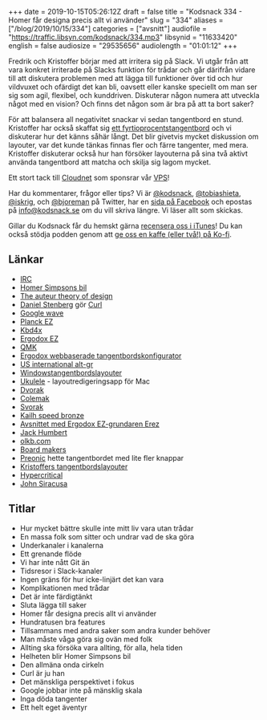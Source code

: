 +++
date = 2019-10-15T05:26:12Z
draft = false
title = "Kodsnack 334 - Homer får designa precis allt vi använder"
slug = "334"
aliases = ["/blog/2019/10/15/334"]
categories = ["avsnitt"]
audiofile = "https://traffic.libsyn.com/kodsnack/334.mp3"
libsynid = "11633420"
english = false
audiosize = "29535656"
audiolength = "01:01:12"
+++

Fredrik och Kristoffer börjar med att irritera sig på Slack. Vi utgår från att vara konkret irriterade på Slacks funktion för trådar och går därifrån vidare till att diskutera problemen med att lägga till funktioner över tid och hur vildvuxet och ofärdigt det kan bli, oavsett eller kanske speciellt om man ser sig som agil, flexibel, och kunddriven. Diskuterar någon numera att utveckla något med en vision? Och finns det någon som är bra på att ta bort saker?

För att balansera all negativitet snackar vi sedan tangentbord en stund. Kristoffer har också skaffat sig [ett fyrtioprocentstangentbord](https://ergodox-ez.com/pages/planck) och vi diskuterar hur det känns såhär långt. Det blir givetvis mycket diskussion om layouter, var det kunde tänkas finnas fler och färre tangenter, med mera. Kristoffer diskuterar också hur han försöker layouterna på sina två aktivt använda tangentbord att matcha och skilja sig lagom mycket.

Ett stort tack till [Cloudnet](http://www.cloudnet.se) som sponsrar vår [VPS](http://en.wikipedia.org/wiki/Virtual_private_server)!

Har du kommentarer, frågor eller tips? Vi är [@kodsnack](https://www.twitter.com/kodsnack), [@tobiashieta](https://www.twitter.com/tobiashieta), [@iskrig](https://www.twitter.com/iskrig), och [@bjoreman](https://www.twitter.com/bjoreman) på Twitter, har en [sida på Facebook](https://www.facebook.com/kodsnack) och epostas på [info@kodsnack.se](mailto:info@kodsnack.se) om du vill skriva längre. Vi läser allt som skickas.

Gillar du Kodsnack får du hemskt gärna [recensera oss i iTunes](http://itunes.apple.com/se/podcast/kodsnack/id561631498?l=en)! Du kan också stödja podden genom att <a href="https://ko-fi.com/kodsnack" rel="payment">ge oss en kaffe (eller två!) på Ko-fi</a>.

## Länkar ##
* [IRC](https://en.wikipedia.org/wiki/Internet_Relay_Chat)
* [Homer Simpsons bil](https://simpsons.fandom.com/wiki/The_Homer)
* [The auteur theory of design](https://www.youtube.com/watch?v=YbrfsXYoyCI)
* [Daniel Stenberg](https://daniel.haxx.se/) gör [Curl](https://curl.haxx.se/)
* [Google wave](https://en.wikipedia.org/wiki/Apache_Wave)
* [Planck EZ](https://ergodox-ez.com/pages/planck)
* [Kbd4x](https://bjoreman.com/thoughts/keymapping.html)
* [Ergodox EZ](https://ergodox-ez.com/)
* [QMK](https://qmk.fm/)
* [Ergodox webbaserade tangentbordskonfigurator](https://configure.ergodox-ez.com/)
* [US international alt-gr](https://askubuntu.com/questions/1045352/us-international-keyboard-with-dead-keys-ubuntu-18-04?rq=1)
* [Windowstangentbordslayouter](http://keyboards.jargon-file.org/)
* [Ukulele](https://scripts.sil.org/cms/scripts/page.php?site_id=nrsi&id=ukelele) - layoutredigeringsapp för Mac
* [Dvorak](https://en.wikipedia.org/wiki/Dvorak_Simplified_Keyboard)
* [Colemak](https://en.wikipedia.org/wiki/Colemak)
* [Svorak](https://en.wikipedia.org/wiki/Dvorak_Simplified_Keyboard#Svorak)
* [Kailh speed bronze](https://candykeys.com/product/kailh-speed-bronze)
* [Avsnittet med Ergodox EZ-grundaren Erez](https://kodsnack.se/260/)
* [Jack Humbert](https://jackhumbert.com/)
* [olkb.com](https://olkb.com/)
* [Board makers](https://soundcloud.com/board-makers/tracks)
* [Preonic](https://olkb.com/preonic) hette tangentbordet med lite fler knappar
* [Kristoffers tangentbordslayouter](https://configure.ergodox-ez.com/ergodox-ez/search?q=kodsnack&legacy=false)
* [Hypercritical](http://5by5.tv/hypercritical)
* [John Siracusa](https://hypercritical.co/about/)

## Titlar ##
* Hur mycket bättre skulle inte mitt liv vara utan trådar
* En massa folk som sitter och undrar vad de ska göra
* Underkanaler i kanalerna
* Ett grenande flöde
* Vi har inte nått Git än
* Tidsresor i Slack-kanaler
* Ingen gräns för hur icke-linjärt det kan vara
* Komplikationen med trådar
* Det är inte färdigtänkt
* Sluta lägga till saker
* Homer får designa precis allt vi använder
* Hundratusen bra features
* Tillsammans med andra saker som andra kunder behöver
* Man måste våga göra sig ovän med folk
* Allting ska försöka vara allting, för alla, hela tiden
* Helheten blir Homer Simpsons bil
* Den allmäna onda cirkeln
* Curl är ju han
* Det mänskliga perspektivet i fokus
* Google jobbar  inte på mänsklig skala
* Inga döda tangenter
* Ett helt eget äventyr